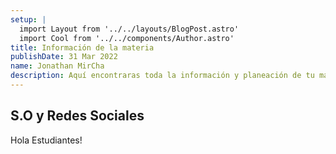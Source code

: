 ```yaml
---
setup: |
  import Layout from '../../layouts/BlogPost.astro'
  import Cool from '../../components/Author.astro'
title: Información de la materia
publishDate: 31 Mar 2022
name: Jonathan MirCha
description: Aquí encontraras toda la información y planeación de tu materia S.O. y Redes
---
```


<Cool name={frontmatter.name} href="https://github.com/jonmircha" client:load />

## S.O y Redes Sociales

Hola Estudiantes!
